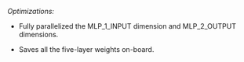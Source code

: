 *Optimizations:*

- Fully parallelized the MLP\_1\_INPUT dimension and MLP\_2\_OUTPUT dimensions.

- Saves all the five-layer weights on-board.

